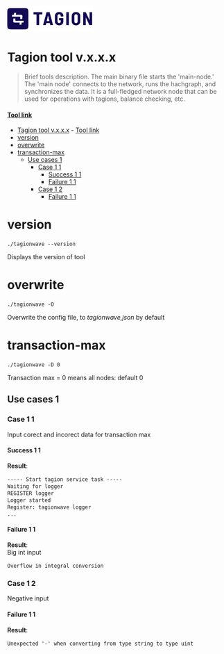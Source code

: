 <a href="https://tagion.org"><img alt="tagion logo" src="https://github.com/tagion/resources/raw/master/branding/logomark.svg?sanitize=true" alt="tagion.org" height="60"></a>
# Tagion tool v.x.x.x
> Brief tools description.
> The main binary file starts the 'main-node.' The 'main node' connects to the network, runs the hachgraph, and synchronizes the data. It is a full-fledged network node that can be used for operations with tagions, balance checking, etc.
>
#### [Tool link](https://github.com/tagion/tagion/tree/release/src/bin-wave)

- [Tagion tool v.x.x.x](#tagion-tool-vxxx)
      - [Tool link](#tool-link)
- [version](#version)
- [overwrite](#overwrite)
- [transaction-max](#transaction-max)
  - [Use cases 1](#use-cases-1)
    - [Case 1 1](#case-1-1)
      - [Success 1 1](#success-1-1)
      - [Failure 1 1](#failure-1-1)
    - [Case 1 2](#case-1-2)
      - [Failure 1 1](#failure-1-1-1)


# version
```
./tagionwave --version
```
Displays the version of tool

# overwrite
```
./tagionwave -O
```
Overwrite the config file, to *tagionwave,json* by default

# transaction-max
```
./tagionwave -D 0
```
Transaction max = 0 means all nodes: default 0

## Use cases 1

### Case 1 1
Input corect and incorect data for transaction max

#### Success 1 1

**Result**:<br>
```
----- Start tagion service task -----
Waiting for logger
REGISTER logger
Logger started
Register: tagionwave logger
...
```
#### Failure 1 1
**Result**:<br>
Big int input
```
Overflow in integral conversion
```

### Case 1 2
Negative input

#### Failure 1 1
**Result**:<br>
```
Unexpected '-' when converting from type string to type uint
```